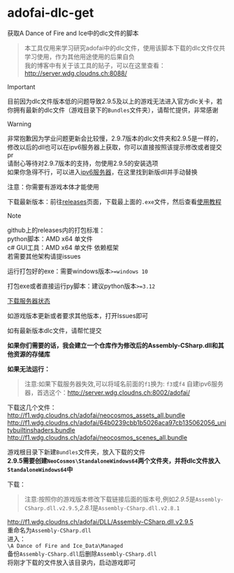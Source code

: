 # adofai-dlc-get
获取A Dance of Fire and Ice中的dlc文件的脚本  

> 本工具仅用来学习研究adofai中的dlc文件，使用该脚本下载的dlc文件仅共学习使用，作为其他用途使用的后果自负  
> 我的博客中有关于该工具的贴子，可以在这里查看：http://server.wdg.cloudns.ch:8088/  

> [!IMPORTANT]
> 目前因为dlc文件版本低的问题导致2.9.5及以上的游戏无法进入官方dlc关卡，若你拥有最新的dlc文件（游戏目录下的`Bundles`文件夹），请帮忙提供，非常感谢

> [!WARNING]
> 非常抱歉因为学业问题更新会比较慢，2.9.7版本的dlc文件夹和2.9.5是一样的，修改以后的dll也可以在ipv6服务器上获取，你可以直接按照该提示修改或者提交pr  
> 请耐心等待对2.9.7版本的支持，勿使用2.9.5的安装选项  
> 如果你急得不行，可以进入[ipv6服务器](http://server.wdg.cloudns.ch:8002/adofai/)，在这里找到新版dll并手动替换

注意：你需要有游戏本体才能使用

下载最新版本：前往[releases](https://github.com/wangdage12/adofai-dlc-get/releases)页面，下载最上面的`.exe`文件，然后查看[使用教程](https://www.bilibili.com/opus/1057497643524030472)

> [!NOTE]
> github上的releases内的打包标准：  
> python脚本：AMD x64 单文件  
> c# GUI工具：AMD x64 单文件 依赖框架  
> 若需要其他架构请提issues

运行打包好的exe：需要windows版本`>=windows 10`

打包exe或者直接运行py脚本：建议python版本`>=3.12`

[下载服务器状态](https://stats.uptimerobot.com/iK8au9ecDP)

如游戏版本更新或者要求其他版本，打开Issues即可

如有最新版本dlc文件，请帮忙提交

**如果你们需要的话，我会建立一个仓库作为修改后的Assembly-CSharp.dll和其他资源的存储库**

**如果无法运行：**  

> 注意:如果下载服务器失效,可以将域名前面的`f1`换为: `f3`或`f4`
> 自建ipv6服务器，首选这个：http://server.wdg.cloudns.ch:8002/adofai/

下载这几个文件：  
http://f1.wdg.cloudns.ch/adofai/neocosmos_assets_all.bundle  
http://f1.wdg.cloudns.ch/adofai/64b0239cbb1b5026aca97cb135062056_unitybuiltinshaders.bundle  
http://f1.wdg.cloudns.ch/adofai/neocosmos_scenes_all.bundle  

游戏根目录下新建`Bundles`文件夹，放入下载的文件  
**2.9.5需要创建`NeoCosmos\StandaloneWindows64`两个文件夹，并将dlc文件放入`StandaloneWindows64`中**  

下载：  

> 注意:按照你的游戏版本修改下载链接后面的版本号,例如*2.9.5*是`Assembly-CSharp.dll.v2.9.5`,*2.8.1*是`Assembly-CSharp.dll.v2.8.1`

http://f1.wdg.cloudns.ch/adofai/DLL/Assembly-CSharp.dll.v2.9.5  
重命名为`Assembly-CSharp.dll`  
进入：  
`\A Dance of Fire and Ice_Data\Managed`  
备份`Assembly-CSharp.dll`后删除`Assembly-CSharp.dll`  
将刚才下载的文件放入该目录内，启动游戏即可  
